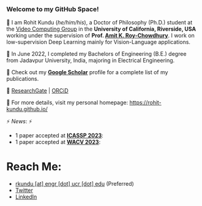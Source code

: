 ### Welcome to my GitHub Space!

💬 I am Rohit Kundu (_he/him/his_), a Doctor of Philosophy (Ph.D.) student at the [Video Computing Group](https://vcg.engr.ucr.edu/) in the **University of California, Riverside, USA** working under the supervision of **Prof. [Amit K. Roy-Chowdhury](https://scholar.google.com/citations?user=hfgwx0oAAAAJ&hl=en&oi=ao)**. I work on low-supervision Deep Learning mainly for Vision-Language applications.

💬 In June 2022, I completed my Bachelors of Engineering (B.E.) degree from Jadavpur University, India, majoring in Electrical Engineering.

💬 Check out my **[Google Scholar](http://scholar.google.com/citations?user=MxZUU8kAAAAJ&hl=en)** profile for a complete list of my publications.

💬 [ResearchGate](https://www.researchgate.net/profile/Rohit-Kundu) | [ORCiD](https://orcid.org/0000-0001-8665-8898)

💬 For more details, visit my personal homepage: https://rohit-kundu.github.io/

⚡ _News_: ⚡
- 1 paper accepted at [**ICASSP 2023**](https://2023.ieeeicassp.org/):
- 1 paper accepted at [**WACV 2023**](https://wacv2023.thecvf.com/home):
<!---
Link
-->

# Reach Me:
- [rkundu [at] engr [dot] ucr [dot] edu](mailto:rkundu@engr.ucr.edu) (Preferred)
- [Twitter](https://twitter.com/rohitkundu_2000)
- [LinkedIn](https://www.linkedin.com/in/rohitkundu2000/)
